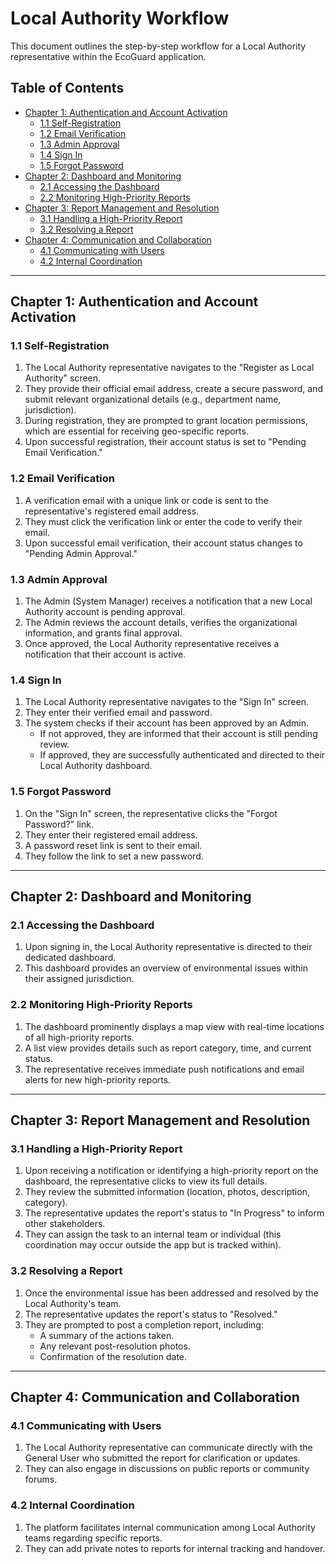 # Local Authority Workflow

This document outlines the step-by-step workflow for a Local Authority representative within the EcoGuard application.

## Table of Contents
- [Chapter 1: Authentication and Account Activation](#chapter-1-authentication-and-account-activation)
  - [1.1 Self-Registration](#11-self-registration)
  - [1.2 Email Verification](#12-email-verification)
  - [1.3 Admin Approval](#13-admin-approval)
  - [1.4 Sign In](#14-sign-in)
  - [1.5 Forgot Password](#15-forgot-password)
- [Chapter 2: Dashboard and Monitoring](#chapter-2-dashboard-and-monitoring)
  - [2.1 Accessing the Dashboard](#21-accessing-the-dashboard)
  - [2.2 Monitoring High-Priority Reports](#22-monitoring-high-priority-reports)
- [Chapter 3: Report Management and Resolution](#chapter-3-report-management-and-resolution)
  - [3.1 Handling a High-Priority Report](#31-handling-a-high-priority-report)
  - [3.2 Resolving a Report](#32-resolving-a-report)
- [Chapter 4: Communication and Collaboration](#chapter-4-communication-and-collaboration)
  - [4.1 Communicating with Users](#41-communicating-with-users)
  - [4.2 Internal Coordination](#42-internal-coordination)

---

## Chapter 1: Authentication and Account Activation

### 1.1 Self-Registration
1.  The Local Authority representative navigates to the "Register as Local Authority" screen.
2.  They provide their official email address, create a secure password, and submit relevant organizational details (e.g., department name, jurisdiction).
3.  During registration, they are prompted to grant location permissions, which are essential for receiving geo-specific reports.
4.  Upon successful registration, their account status is set to "Pending Email Verification."

### 1.2 Email Verification
1.  A verification email with a unique link or code is sent to the representative's registered email address.
2.  They must click the verification link or enter the code to verify their email.
3.  Upon successful email verification, their account status changes to "Pending Admin Approval."

### 1.3 Admin Approval
1.  The Admin (System Manager) receives a notification that a new Local Authority account is pending approval.
2.  The Admin reviews the account details, verifies the organizational information, and grants final approval.
3.  Once approved, the Local Authority representative receives a notification that their account is active.

### 1.4 Sign In
1.  The Local Authority representative navigates to the "Sign In" screen.
2.  They enter their verified email and password.
3.  The system checks if their account has been approved by an Admin.
    -   If not approved, they are informed that their account is still pending review.
    -   If approved, they are successfully authenticated and directed to their Local Authority dashboard.

### 1.5 Forgot Password
1.  On the "Sign In" screen, the representative clicks the "Forgot Password?" link.
2.  They enter their registered email address.
3.  A password reset link is sent to their email.
4.  They follow the link to set a new password.

---

## Chapter 2: Dashboard and Monitoring

### 2.1 Accessing the Dashboard
1.  Upon signing in, the Local Authority representative is directed to their dedicated dashboard.
2.  This dashboard provides an overview of environmental issues within their assigned jurisdiction.

### 2.2 Monitoring High-Priority Reports
1.  The dashboard prominently displays a map view with real-time locations of all high-priority reports.
2.  A list view provides details such as report category, time, and current status.
3.  The representative receives immediate push notifications and email alerts for new high-priority reports.

---

## Chapter 3: Report Management and Resolution

### 3.1 Handling a High-Priority Report
1.  Upon receiving a notification or identifying a high-priority report on the dashboard, the representative clicks to view its full details.
2.  They review the submitted information (location, photos, description, category).
3.  The representative updates the report's status to "In Progress" to inform other stakeholders.
4.  They can assign the task to an internal team or individual (this coordination may occur outside the app but is tracked within).

### 3.2 Resolving a Report
1.  Once the environmental issue has been addressed and resolved by the Local Authority's team.
2.  The representative updates the report's status to "Resolved."
3.  They are prompted to post a completion report, including:
    -   A summary of the actions taken.
    -   Any relevant post-resolution photos.
    -   Confirmation of the resolution date.

---

## Chapter 4: Communication and Collaboration

### 4.1 Communicating with Users
1.  The Local Authority representative can communicate directly with the General User who submitted the report for clarification or updates.
2.  They can also engage in discussions on public reports or community forums.

### 4.2 Internal Coordination
1.  The platform facilitates internal communication among Local Authority teams regarding specific reports.
2.  They can add private notes to reports for internal tracking and handover.
